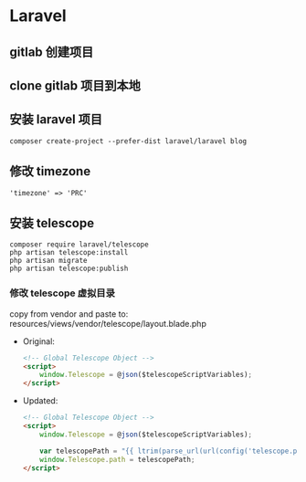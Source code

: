 # Laravel

## gitlab 创建项目

## clone gitlab 项目到本地

## 安装 laravel 项目

```
composer create-project --prefer-dist laravel/laravel blog
```

## 修改 timezone

```
'timezone' => 'PRC'
```

## 安装 telescope

```
composer require laravel/telescope
php artisan telescope:install
php artisan migrate
php artisan telescope:publish
```

### 修改 telescope 虚拟目录

copy from vendor and paste to: resources/views/vendor/telescope/layout.blade.php

-   Original:

    ```html
    <!-- Global Telescope Object -->
    <script>
        window.Telescope = @json($telescopeScriptVariables);
    </script>
    ```

-   Updated:

    ```html
    <!-- Global Telescope Object -->
    <script>
        window.Telescope = @json($telescopeScriptVariables);

        var telescopePath = "{{ ltrim(parse_url(url(config('telescope.path')))['path'], '/') }}";
        window.Telescope.path = telescopePath;
    </script>
    ```
